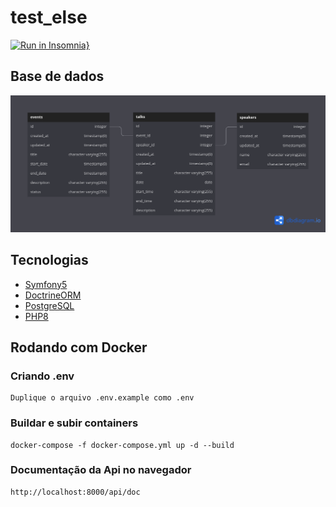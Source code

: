 # test_else

[![Run in Insomnia}](https://insomnia.rest/images/run.svg)](https://insomnia.rest/run/?label=Else%20Teste&uri=https%3A%2F%2Fgithub.com%2Fmicaelcc%2Ftest_else%2Fblob%2Fmain%2FInsomnia_2022-05-04.json)

## Base de dados

![](.github/diagram.png)


## Tecnologias

- [Symfony5](https://symfony.com/5)
- [DoctrineORM](https://www.doctrine-project.org/projects/orm.html)
- [PostgreSQL](https://www.postgresql.org/)
- [PHP8](https://www.php.net/releases/8.0/en.php)

## Rodando com Docker

### Criando .env ###

    Duplique o arquivo .env.example como .env
    
### Buildar e subir containers ###
    docker-compose -f docker-compose.yml up -d --build

### Documentação da Api no navegador
    http://localhost:8000/api/doc